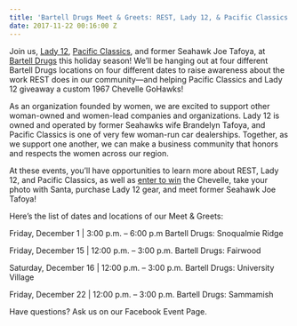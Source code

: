 ```yaml
---
title: 'Bartell Drugs Meet & Greets: REST, Lady 12, & Pacific Classics'
date: 2017-11-22 00:16:00 Z
---
```


Join us, [Lady 12](https://lady12s.com/pages/about-us-1), [Pacific Classics](http://www.pacificclassics.com/), and former Seahawk Joe Tafoya, at [Bartell Drugs](https://www.bartelldrugs.com/) this holiday season! We’ll be hanging out at four different Bartell Drugs locations on four different dates to raise awareness about the work REST does in our community—and helping Pacific Classics and Lady 12 giveaway a custom 1967 Chevelle GoHawks! 

As an organization founded by women, we are excited to support other woman-owned and women-lead companies and organizations. Lady 12 is owned and operated by former Seahawks wife Brandelyn Tafoya, and Pacific Classics is one of very few woman-run car dealerships. Together, as we support one another, we can make a business community that honors and respects the women across our region. 

At these events, you’ll have opportunities to learn more about REST, Lady 12, and Pacific Classics, as well as [enter to win](http://l12promo.com/) the Chevelle, take your photo with Santa, purchase Lady 12 gear, and meet former Seahawk Joe Tafoya!

Here’s the list of dates and locations of our Meet & Greets:

Friday, December 1 | 3:00 p.m. – 6:00 p.m
Bartell Drugs: Snoqualmie Ridge

Friday, December 15 | 12:00 p.m. – 3:00 p.m.
Bartell Drugs: Fairwood

Saturday, December 16 | 12:00 p.m. – 3:00 p.m. 
Bartell Drugs: University Village

Friday, December 22 | 12:00 p.m. – 3:00 p.m. 
Bartell Drugs: Sammamish

Have questions? Ask us on our Facebook Event Page. 
